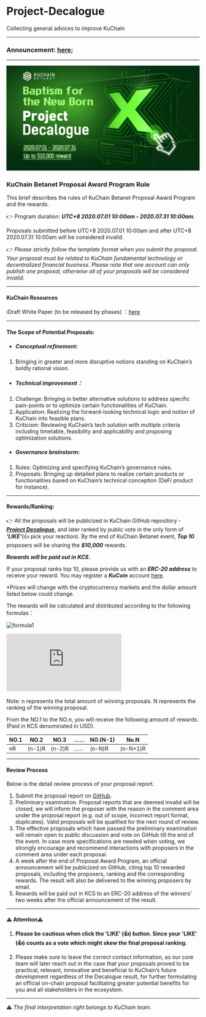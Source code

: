 # Project-Decalogue
Collecting general advices to improve KuChain

---
### Announcement: [here](https://github.com/KuChainNetwork/Project-Decalogue/blob/master/announcement/announcement002.md);


---
![kuChainDecalogue](https://github.com/KuChainNetwork/Project-Decalogue/blob/master/imgs/kuChainDecalogue.jpg?raw=true)

### KuChain Betanet Proposal Award Program Rule 

This brief describes the rules of KuChain Betanet Proposal Award Program and the rewards.



:point_right: Program duration: ***UTC+8 2020.07.01 10:00am - 2020.07.31 10:00am***. 

Proposals submitted before UTC+8 2020.07.01 10:00am and after UTC+8 2020.07.31 10:00am will be considered invalid. 

:point_right: *Please strictly follow the template format when you submit the proposal. Your proposal must be related to KuChain fundamental technology or decentralized financial business. Please note that one account can only publish one proposal, otherwise all of your proposals will be considered invalid.*



---

#### KuChain Resources

:information_source:Draft White Paper (to be released by phases) ：[here](https://github.com/KuChainNetwork/docs/blob/master/whitepaper/en/kratos.md)



---

#### The Scope of Potential Proposals:

- ##### Conceptual refinement: 

1. Bringing in greater and more disruptive notions standing on KuChain’s boldly rational vision.



- ##### Technical improvement：

1. Challenge: Bringing in better alternative solutions to address specific pain-points or to optimize certain functionalities of KuChain.
2. Application: Realizing the forward-looking technical logic and notion of KuChain into feasible plans.
3. Criticism: Reviewing KuChain’s tech solution with multiple criteria including timetable, feasibility and applicability and proposing optimization solutions.



- ##### Governance brainstorm:

1. Rules: Optimizing and specifying KuChain’s governance rules.
2. Proposals: Bringing up detailed plans to realize certain products or functionalities based on KuChain’s technical conception (DeFi product for instance).



---

#### Rewards/Ranking:

:point_right: All the proposals will be publicized in KuChain GitHub repository - [***Project Decalogue***](https://github.com/KuChainNetwork/Project-Decalogue), and later ranked by public vote in the only form of ***'LIKE'***(👍 pick your reaction). By the end of KuChain Betanet event, ***Top 10*** proposers will be sharing the ***$10,000*** rewards. 



***Rewards will be paid out in KCS.***



If your proposal ranks top 10, please provide us with an ***ERC-20 address*** to receive your reward. You may register a ***KuCoin*** account [here](https://www.kucoin.com/).

*Prices will change with the cryptocurrency markets and the dollar amount listed below could change.



The rewards will be calculated and distributed according to the following formulas：

![formula1](https://latex.codecogs.com/svg.latex?R%20=%2010000/\sum_{i=1}^n%20i;%20(n%3C=10))

![formula2](https://latex.codecogs.com/svg.latex?Rewards%20=%20(n-N+1)R;(n,N%3C=10))

Note: n represents the total amount of winning proposals. N represents the ranking of the winning proposal. 



From the NO.1 to the NO.n, you will receive the following amount of rewards. (Paid in KCS denominated in USD).

| NO.1 | NO.2   | NO.3   | ……   | NO.(N-1) | No.N     |
| ---- | ------ | ------ | ---- | -------- | -------- |
| nR   | (n-1)R | (n-2)R | ……   | (n-N)R   | (n-N+1)R |



---

#### Review Process

Below is the detail review process of your proposal report.

1. Submit the proposal report on [GitHub](https://github.com/KuChainNetwork/Project-Decalogue/issues).
2. Preliminary examination. Proposal reports that are deemed invalid will be closed, we will inform the proposer with the reason in the comment area under the proposal report (e.g. out of scope, incorrect report format, duplicates). Valid proposals will be qualified for the next round of review.
3. The effective proposals which have passed the preliminary examination will remain open to public discussion and vote on GitHub till the end of the event. In case more specifications are needed when voting, we strongly encourage and recommend interactions with proposers in the comment area under each proposal.
4. A week after the end of Proposal Award Program, an official announcement will be publicized on GitHub, citing top 10 rewarded proposals, including the proposers, ranking and the corresponding rewards. The result will also be delivered to the winning proposers by email.
5. Rewards will be paid out in KCS to an ERC-20 address of the winners' two weeks after the official announcement of the result.



---

#### :warning: Attention:warning:

1. **Please be cautious when click the 'LIKE' (👍) button. Since your 'LIKE' (👍) counts as a vote which might skew the final proposal ranking.** 

2. Please make sure to leave the correct contact information, as our core team will later reach out in the case that your proposals proved to be practical, relevant, innovative and beneficial to KuChain’s future development regardless of the Decalogue result, for further formulating an official on-chain proposal facilitating greater potential benefits for you and all stakeholders in the ecosystem.

   

---

:warning: *The final interpretation right belongs to KuChain team.*

